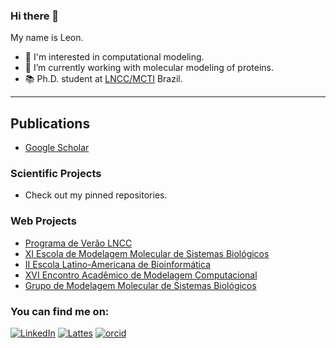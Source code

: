 ### Hi there 👋

My name is Leon. 

- 🧪 I'm interested in computational modeling.
- 🔭 I’m currently working with molecular modeling of proteins.
- 📚 Ph.D. student at [LNCC/MCTI](https://www.gov.br/lncc/) Brazil.

---

## Publications

- [Google Scholar](https://scholar.google.com/citations?hl=pt-BR&user=QJiIVgEAAAAJ)


### Scientific Projects

- Check out my pinned repositories.

### Web Projects
- [Programa de Verão LNCC](https://verao.lncc.br/)
- [XI Escola de Modelagem Molecular de Sistemas Biológicos](https://www.emmsb.lncc.br/)
- [II Escola Latino-Americana de Bioinformática](https://www.elab.lncc.br/)
- [XVI Encontro Acadêmico de Modelagem Computacional](https://eamc.lncc.br/)
- [Grupo de Modelagem Molecular de Sistemas Biológicos](https://www.gmmsb.lncc.br/)

### You can find me on:
[![LinkedIn](https://img.shields.io/badge/LinkedIn-0077B5?style=flat&logo=linkedin&logoColor=white)](https://www.linkedin.com/in/leon-sulfierry-3ab903152)
[![Lattes](https://img.shields.io/badge/Lattes-CNPq-blue?style=flat)](http://lattes.cnpq.br/7182596112371616)
[![orcid](https://img.shields.io/badge/ORCID--_?style=social&logo=orcid)](https://orcid.org/0000-0003-0423-8043)
